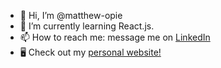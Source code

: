 - 👋 Hi, I’m @matthew-opie
- 🌱 I’m currently learning React.js.
- 📫 How to reach me:
        message me on [LinkedIn](https://linkedin.com/in/matthew-opie)
- 🖥️ Check out my [personal website!](https://www.mattopie.com/)
